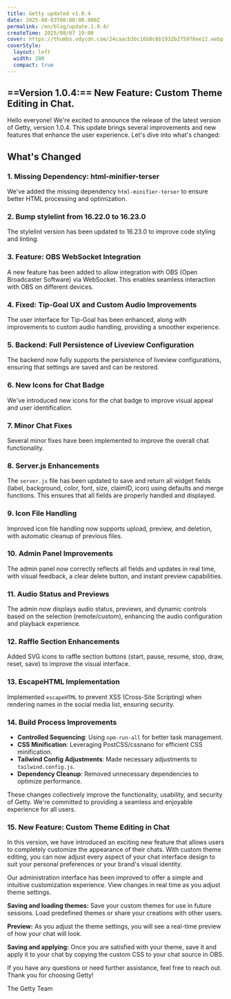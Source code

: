 ```yaml
---
title: Getty updated v1.0.4
date: 2025-08-03T00:00:00.000Z
permalink: /en/blog/update.1.0.4/
createTime: 2025/08/07 19:00
cover: https://thumbs.odycdn.com/24caacb3bc16b8c6b1932b275978ee12.webp
coverStyle:
  layout: left
  width: 200
  compact: true
---
```


## ==Version 1.0.4:== New Feature: Custom Theme Editing in Chat.

Hello everyone! We're excited to announce the release of the latest version of Getty, version 1.0.4. This update brings several improvements and new features that enhance the user experience. Let's dive into what's changed:

## What's Changed

### 1. Missing Dependency: html-minifier-terser

We've added the missing dependency `html-minifier-terser` to ensure better HTML processing and optimization.

### 2. Bump stylelint from 16.22.0 to 16.23.0

The stylelint version has been updated to 16.23.0 to improve code styling and linting.

### 3. Feature: OBS WebSocket Integration

A new feature has been added to allow integration with OBS (Open Broadcaster Software) via WebSocket. This enables seamless interaction with OBS on different devices.

### 4. Fixed: Tip-Goal UX and Custom Audio Improvements

The user interface for Tip-Goal has been enhanced, along with improvements to custom audio handling, providing a smoother experience.

### 5. Backend: Full Persistence of Liveview Configuration

The backend now fully supports the persistence of liveview configurations, ensuring that settings are saved and can be restored.

### 6. New Icons for Chat Badge

We've introduced new icons for the chat badge to improve visual appeal and user identification.

### 7. Minor Chat Fixes

Several minor fixes have been implemented to improve the overall chat functionality.

### 8. Server.js Enhancements

The `server.js` file has been updated to save and return all widget fields (label, background, color, font, size, claimID, icon) using defaults and merge functions. This ensures that all fields are properly handled and displayed.

### 9. Icon File Handling

Improved icon file handling now supports upload, preview, and deletion, with automatic cleanup of previous files.

### 10. Admin Panel Improvements

The admin panel now correctly reflects all fields and updates in real time, with visual feedback, a clear delete button, and instant preview capabilities.

### 11. Audio Status and Previews

The admin now displays audio status, previews, and dynamic controls based on the selection (remote/custom), enhancing the audio configuration and playback experience.

### 12. Raffle Section Enhancements

Added SVG icons to raffle section buttons (start, pause, resume, stop, draw, reset, save) to improve the visual interface.

### 13. EscapeHTML Implementation

Implemented `escapeHTML` to prevent XSS (Cross-Site Scripting) when rendering names in the social media list, ensuring security.

### 14. Build Process Improvements

- **Controlled Sequencing**: Using `npm-run-all` for better task management.
- **CSS Minification**: Leveraging PostCSS/cssnano for efficient CSS minification.
- **Tailwind Config Adjustments**: Made necessary adjustments to `tailwind.config.js`.
- **Dependency Cleanup**: Removed unnecessary dependencies to optimize performance.

These changes collectively improve the functionality, usability, and security of Getty. We're committed to providing a seamless and enjoyable experience for all users.

### 15. New Feature: Custom Theme Editing in Chat

In this version, we have introduced an exciting new feature that allows users to completely customize the appearance of their chats. With custom theme editing, you can now adjust every aspect of your chat interface design to suit your personal preferences or your brand's visual identity.

Our administration interface has been improved to offer a simple and intuitive customization experience. View changes in real time as you adjust theme settings.

**Saving and loading themes:** Save your custom themes for use in future sessions. Load predefined themes or share your creations with other users.

**Preview:** As you adjust the theme settings, you will see a real-time preview of how your chat will look.

**Saving and applying:** Once you are satisfied with your theme, save it and apply it to your chat by copying the custom CSS to your chat source in OBS.

If you have any questions or need further assistance, feel free to reach out. Thank you for choosing Getty!

The Getty Team
